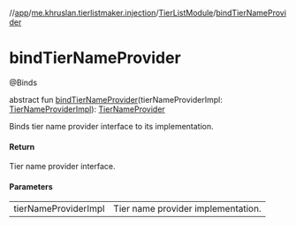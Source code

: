 //[app](../../../index.md)/[me.khruslan.tierlistmaker.injection](../index.md)/[TierListModule](index.md)/[bindTierNameProvider](bind-tier-name-provider.md)

# bindTierNameProvider

@Binds

abstract fun [bindTierNameProvider](bind-tier-name-provider.md)(tierNameProviderImpl: [TierNameProviderImpl](../../me.khruslan.tierlistmaker.data.providers.tierlist.tier/-tier-name-provider-impl/index.md)): [TierNameProvider](../../me.khruslan.tierlistmaker.data.providers.tierlist.tier/-tier-name-provider/index.md)

Binds tier name provider interface to its implementation.

#### Return

Tier name provider interface.

#### Parameters

| | |
|---|---|
| tierNameProviderImpl | Tier name provider implementation. |
